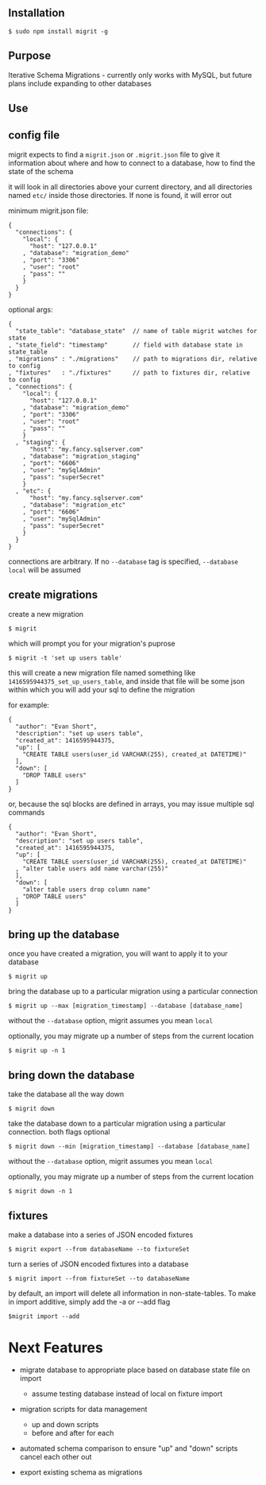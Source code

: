 Installation
------------
    
    $ sudo npm install migrit -g

Purpose
-------
Iterative Schema Migrations - currently only works with MySQL, but future plans
include expanding to other databases

Use
---

## config file
    
migrit expects to find a `migrit.json` or `.migrit.json` file to give it
information about where and how to connect to a database, how to find the
state of the schema

it will look in all directories above your current directory, and all
directories named `etc/` inside those directories. If none is found, it will
error out

minimum migrit.json file:

    {
      "connections": {
        "local": {
          "host": "127.0.0.1"
        , "database": "migration_demo"
        , "port": "3306"
        , "user": "root"
        , "pass": ""
        }
      }
    }

optional args:

    {
      "state_table": "database_state"  // name of table migrit watches for state
    , "state_field": "timestamp"       // field with database state in state_table
    , "migrations" : "./migrations"    // path to migrations dir, relative to config
    , "fixtures"   : "./fixtures"      // path to fixtures dir, relative to config
    , "connections": {
        "local": {
          "host": "127.0.0.1"
        , "database": "migration_demo"
        , "port": "3306"
        , "user": "root"
        , "pass": ""
        }
      , "staging": {
          "host": "my.fancy.sqlserver.com"
        , "database": "migration_staging"
        , "port": "6606"
        , "user": "mySqlAdmin"
        , "pass": "super5ecret"
        }
      , "etc": {
          "host": "my.fancy.sqlserver.com"
        , "database": "migration_etc"
        , "port": "6606"
        , "user": "mySqlAdmin"
        , "pass": "super5ecret"
        }
      }
    }

connections are arbitrary. If no `--database` tag is specified,
`--database local` will be assumed

## create migrations

create a new migration

    $ migrit

which will prompt you for your migration's puprose

    $ migrit -t 'set up users table'

this will create a new migration file named something like
`1416595944375_set_up_users_table`, and inside that file will be some json
within which you will add your sql to define the migration

for example:

    {
      "author": "Evan Short",
      "description": "set up users table",
      "created_at": 1416595944375,
      "up": [
        "CREATE TABLE users(user_id VARCHAR(255), created_at DATETIME)"
      ],
      "down": [
        "DROP TABLE users"
      ]
    }

or, because the sql blocks are defined in arrays, you may issue multiple sql
commands

    {
      "author": "Evan Short",
      "description": "set up users table",
      "created_at": 1416595944375,
      "up": [
        "CREATE TABLE users(user_id VARCHAR(255), created_at DATETIME)"
      , "alter table users add name varchar(255)"
      ],
      "down": [
        "alter table users drop column name"
      , "DROP TABLE users"
      ]
    }

## bring up the database

once you have created a migration, you will want to apply it to your database

    $ migrit up 

bring the database up to a particular migration using a particular connection

    $ migrit up --max [migration_timestamp] --database [database_name]

without the `--database` option, migrit assumes you mean `local`

optionally, you may migrate up a number of steps from the current location

    $ migrit up -n 1


## bring down the database

take the database all the way down

    $ migrit down

take the database down to a particular migration using a particular connection.
both flags optional

    $ migrit down --min [migration_timestamp] --database [database_name]

without the `--database` option, migrit assumes you mean `local`

optionally, you may migrate up a number of steps from the current location

    $ migrit down -n 1

## fixtures

make a database into a series of JSON encoded fixtures 

    $ migrit export --from databaseName --to fixtureSet

turn a series of JSON encoded fixtures into a database

    $ migrit import --from fixtureSet --to databaseName

by default, an import will delete all information in non-state-tables. To make 
in import additive, simply add the -a or --add flag

    $migrit import --add

# Next Features

- migrate database to appropriate place based on database state file on import
  - assume testing database instead of local on fixture import

- migration scripts for data management
  - up and down scripts
  - before and after for each

- automated schema comparison to ensure "up" and "down" scripts cancel each other out

- export existing schema as migrations

